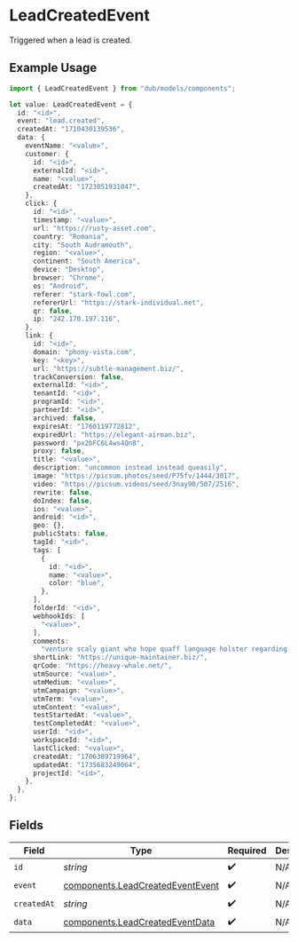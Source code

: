 # LeadCreatedEvent

Triggered when a lead is created.

## Example Usage

```typescript
import { LeadCreatedEvent } from "dub/models/components";

let value: LeadCreatedEvent = {
  id: "<id>",
  event: "lead.created",
  createdAt: "1710430139536",
  data: {
    eventName: "<value>",
    customer: {
      id: "<id>",
      externalId: "<id>",
      name: "<value>",
      createdAt: "1723051931047",
    },
    click: {
      id: "<id>",
      timestamp: "<value>",
      url: "https://rusty-asset.com",
      country: "Romania",
      city: "South Audramouth",
      region: "<value>",
      continent: "South America",
      device: "Desktop",
      browser: "Chrome",
      os: "Android",
      referer: "stark-fowl.com",
      refererUrl: "https://stark-individual.net",
      qr: false,
      ip: "242.170.197.116",
    },
    link: {
      id: "<id>",
      domain: "phony-vista.com",
      key: "<key>",
      url: "https://subtle-management.biz/",
      trackConversion: false,
      externalId: "<id>",
      tenantId: "<id>",
      programId: "<id>",
      partnerId: "<id>",
      archived: false,
      expiresAt: "1760119772812",
      expiredUrl: "https://elegant-airman.biz",
      password: "px2bFC6L4ws4Qn8",
      proxy: false,
      title: "<value>",
      description: "uncommon instead instead queasily",
      image: "https://picsum.photos/seed/P75fv/1444/3017",
      video: "https://picsum.videos/seed/3nay90/507/2516",
      rewrite: false,
      doIndex: false,
      ios: "<value>",
      android: "<id>",
      geo: {},
      publicStats: false,
      tagId: "<id>",
      tags: [
        {
          id: "<id>",
          name: "<value>",
          color: "blue",
        },
      ],
      folderId: "<id>",
      webhookIds: [
        "<value>",
      ],
      comments:
        "venture scaly giant who hope quaff language holster regarding phooey stabilise represent little throughout unaccountably when because decide wherever",
      shortLink: "https://unique-maintainer.biz/",
      qrCode: "https://heavy-whale.net/",
      utmSource: "<value>",
      utmMedium: "<value>",
      utmCampaign: "<value>",
      utmTerm: "<value>",
      utmContent: "<value>",
      testStartedAt: "<value>",
      testCompletedAt: "<value>",
      userId: "<id>",
      workspaceId: "<id>",
      lastClicked: "<value>",
      createdAt: "1706389719964",
      updatedAt: "1735683249064",
      projectId: "<id>",
    },
  },
};
```

## Fields

| Field                                                                                | Type                                                                                 | Required                                                                             | Description                                                                          |
| ------------------------------------------------------------------------------------ | ------------------------------------------------------------------------------------ | ------------------------------------------------------------------------------------ | ------------------------------------------------------------------------------------ |
| `id`                                                                                 | *string*                                                                             | :heavy_check_mark:                                                                   | N/A                                                                                  |
| `event`                                                                              | [components.LeadCreatedEventEvent](../../models/components/leadcreatedeventevent.md) | :heavy_check_mark:                                                                   | N/A                                                                                  |
| `createdAt`                                                                          | *string*                                                                             | :heavy_check_mark:                                                                   | N/A                                                                                  |
| `data`                                                                               | [components.LeadCreatedEventData](../../models/components/leadcreatedeventdata.md)   | :heavy_check_mark:                                                                   | N/A                                                                                  |